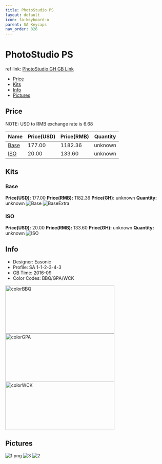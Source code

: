 ```yaml
---
title: PhotoStudio PS
layout: default
icon: fa-keyboard-o
parent: SA Keycaps
nav_order: 826
---
```


# PhotoStudio PS

ref link: [PhotoStudio GH GB Link](https://geekhack.org/index.php?topic=84875.0)

* [Price](#price)
* [Kits](#kits)
* [Info](#info)
* [Pictures](#pictures)


## Price  
NOTE: USD to RMB exchange rate is 6.68

| Name          | Price(USD)    |  Price(RMB) |  Quantity |
| ------------- | ------------- |  ---------- |  -------- |
|[Base](#base)|177.00|1182.36|unknown|unknown|
|[ISO](#iso)|20.00|133.60|unknown|unknown|


## Kits
### Base
**Price(USD):** 177.00    **Price(RMB):** 1182.36    **Price(GH):** unknown    **Quantity:** unknown
<img src="{{ 'assets/images/sa-keycaps/photostudio/kits_pics/base.png' | relative_url }}" alt="Base" class="image featured">
<img src="{{ 'assets/images/sa-keycaps/photostudio/kits_pics/base-extra.png' | relative_url }}" alt="BaseExtra" class="image featured">

### ISO
**Price(USD):** 20.00    **Price(RMB):** 133.60    **Price(GH):** unknown    **Quantity:** unknown
<img src="{{ 'assets/images/sa-keycaps/photostudio/kits_pics/iso.PNG' | relative_url }}" alt="ISO" class="image featured">


## Info
* Designer: Easonic
* Profile: SA 1-1-2-3-4-3
* GB Time: 2016-09
* Color Codes: BBQ/GPA/WCK  
<img src="{{ 'assets/images/sa-keycaps/SP_ColorCodes/abs/SP_Abs_ColorCodes_BBQ.png' | relative_url }}" alt="colorBBQ" height="150" width="340">
<img src="{{ 'assets/images/sa-keycaps/SP_ColorCodes/abs/SP_Abs_ColorCodes_GPA.png' | relative_url }}" alt="colorGPA" height="150" width="340">
<img src="{{ 'assets/images/sa-keycaps/SP_ColorCodes/abs/SP_Abs_ColorCodes_WCK.png' | relative_url }}" alt="colorWCK" height="150" width="340">


## Pictures
<img src="{{ 'assets/images/sa-keycaps/photostudio/rendering_pics/1.png' | relative_url }}" alt="1.png" class="image featured">
<img src="{{ 'assets/images/sa-keycaps/photostudio/rendering_pics/3.jpg' | relative_url }}" alt="3" class="image featured">
<img src="{{ 'assets/images/sa-keycaps/photostudio/rendering_pics/2.jpg' | relative_url }}" alt="2" class="image featured">
